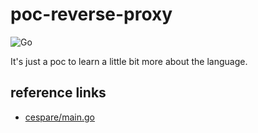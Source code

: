 # poc-reverse-proxy #

![Go](https://github.com/Eldius/poc-reverse-proxy/workflows/Go/badge.svg)

It's just a poc to learn a little bit more about the language.

## reference links ##

- [cespare/main.go](https://gist.github.com/cespare/4992458)
